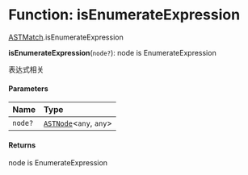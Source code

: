 # Function: isEnumerateExpression

[ASTMatch](/en/auto-docs/fixed-layout-editor/modules/ASTMatch.md).isEnumerateExpression

**isEnumerateExpression**(`node?`): node is EnumerateExpression

表达式相关

#### Parameters

| Name | Type |
| :------ | :------ |
| `node?` | [`ASTNode`](/en/auto-docs/fixed-layout-editor/classes/ASTNode.md)<`any`, `any`> |

#### Returns

node is EnumerateExpression
